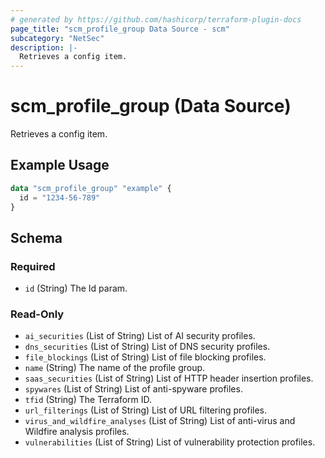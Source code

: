 ```yaml
---
# generated by https://github.com/hashicorp/terraform-plugin-docs
page_title: "scm_profile_group Data Source - scm"
subcategory: "NetSec"
description: |-
  Retrieves a config item.
---
```


# scm_profile_group (Data Source)

Retrieves a config item.

## Example Usage

```terraform
data "scm_profile_group" "example" {
  id = "1234-56-789"
}
```

<!-- schema generated by tfplugindocs -->
## Schema

### Required

- `id` (String) The Id param.

### Read-Only

- `ai_securities` (List of String) List of AI security profiles.
- `dns_securities` (List of String) List of DNS security profiles.
- `file_blockings` (List of String) List of file blocking profiles.
- `name` (String) The name of the profile group.
- `saas_securities` (List of String) List of HTTP header insertion profiles.
- `spywares` (List of String) List of anti-spyware profiles.
- `tfid` (String) The Terraform ID.
- `url_filterings` (List of String) List of URL filtering profiles.
- `virus_and_wildfire_analyses` (List of String) List of anti-virus and Wildfire analysis profiles.
- `vulnerabilities` (List of String) List of vulnerability protection profiles.
